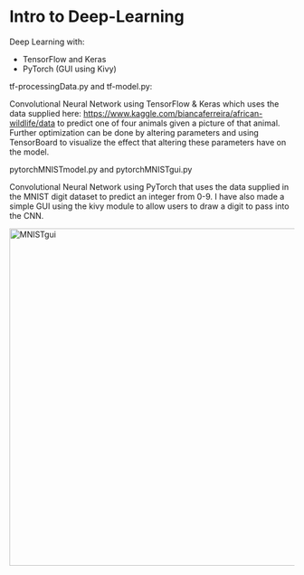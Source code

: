 # Intro to Deep-Learning
Deep Learning with:
- TensorFlow and Keras
- PyTorch (GUI using Kivy) 

tf-processingData.py and tf-model.py:

Convolutional Neural Network using TensorFlow & Keras which uses the data supplied here: https://www.kaggle.com/biancaferreira/african-wildlife/data
to predict one of four animals given a picture of that animal. Further optimization can be done by altering parameters and using TensorBoard to visualize the effect that altering these parameters have on the model. 


pytorchMNISTmodel.py and pytorchMNISTgui.py 

Convolutional Neural Network using PyTorch that uses the data supplied in the MNIST digit dataset to predict an integer from 0-9. I have also made a simple GUI using the kivy module to allow users to draw a digit to pass into the CNN. 

<img width="597" alt="MNISTgui" src="https://user-images.githubusercontent.com/56607084/85143266-72fca600-b241-11ea-8591-b814c2809d5f.png">
